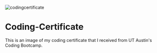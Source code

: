 ![codingcertificate](https://user-images.githubusercontent.com/83055639/147313010-616914be-7a2e-4240-8dab-e1dbbbc8a20a.jpg)
# Coding-Certificate

This is an image of my coding certificate that I received from UT Austin's Coding Bootcamp. 
